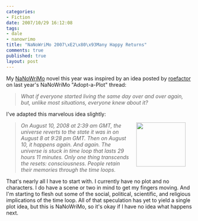 ```yaml
--- 
categories: 
- Fiction
date: 2007/10/29 16:12:08
tags: 
- dale
- nanowrimo
title: "NaNoWriMo 2007\xE2\x80\x93Many Happy Returns"
comments: true
published: true
layout: post
---
```


My <a href="http://www.nanowrimo.org" title="National Novel Writing Month">NaNoWriMo</a> novel this year was inspired by an idea posted by <a href="http://www.nanowrimo.org/eng/user/50120">roefactor</a> on last year's NaNoWriMo "Adopt-a-Plot" thread:
<blockquote><em>What if everyone started living the same day over and over again, but, unlike most situations, everyone knew about it?</em></blockquote>
I've adapted this marvelous idea slightly:
<blockquote><img src="http://www.dale.emery.name/photos/mhr/Calendar.jpg" align="right" height="119" hspace="20" width="133" /><em>On August 10, 2008 at 2:39 am GMT, the universe reverts to the state it was in on August 8 at 9:28 pm GMT. Then on August 10, it happens again. And again. The universe is stuck in time loop that lasts 29 hours 11 minutes. Only one thing transcends the resets: consciousness. People retain their memories through the time loops. </em></blockquote>
That's nearly all I have to start with. I currently have no plot and no characters. I do have a scene or two in mind to get my fingers moving. And I'm starting to flesh out some of the social, political, scientific, and religious implications of the time loop. All of that speculation has yet to yield a single plot idea, but this is NaNoWriMo, so it's okay if I have no idea what happens next.
